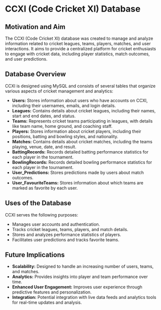 # CCXI (Code Cricket XI) Database

## Motivation and Aim
The CCXI (Code Cricket XI) database was created to manage and analyze information related to cricket leagues, teams, players, matches, and user interactions. It aims to provide a centralized platform for cricket enthusiasts to engage with cricket data, including player statistics, match outcomes, and user predictions.

## Database Overview
CCXI is designed using MySQL and consists of several tables that organize various aspects of cricket management and analytics:

- **Users:** Stores information about users who have accounts on CCXI, including their usernames, emails, and login details.
- **Leagues:** Contains details about cricket leagues, including their names, start and end dates, and status.
- **Teams:** Represents cricket teams participating in leagues, with details like team name, home ground, and coaching staff.
- **Players:** Stores information about cricket players, including their positions, batting and bowling styles, and nationality.
- **Matches:** Contains details about cricket matches, including the teams playing, venue, date, and result.
- **BattingRecords:** Records detailed batting performance statistics for each player in the tournament.
- **BowlingRecords:** Records detailed bowling performance statistics for each player in the tournament.
- **User_Predictions:** Stores predictions made by users about match outcomes.
- **User_FavouriteTeams:** Stores information about which teams are marked as favorite by each user.

## Uses of the Database
CCXI serves the following purposes:
- Manages user accounts and authentication.
- Tracks cricket leagues, teams, players, and match details.
- Stores and analyzes performance statistics of players.
- Facilitates user predictions and tracks favorite teams.

## Future Implications
- **Scalability:** Designed to handle an increasing number of users, teams, and matches.
- **Analytics:** Provides insights into player and team performance over time.
- **Enhanced User Engagement:** Improves user experience through predictive features and personalization.
- **Integration:** Potential integration with live data feeds and analytics tools for real-time updates and analysis.
